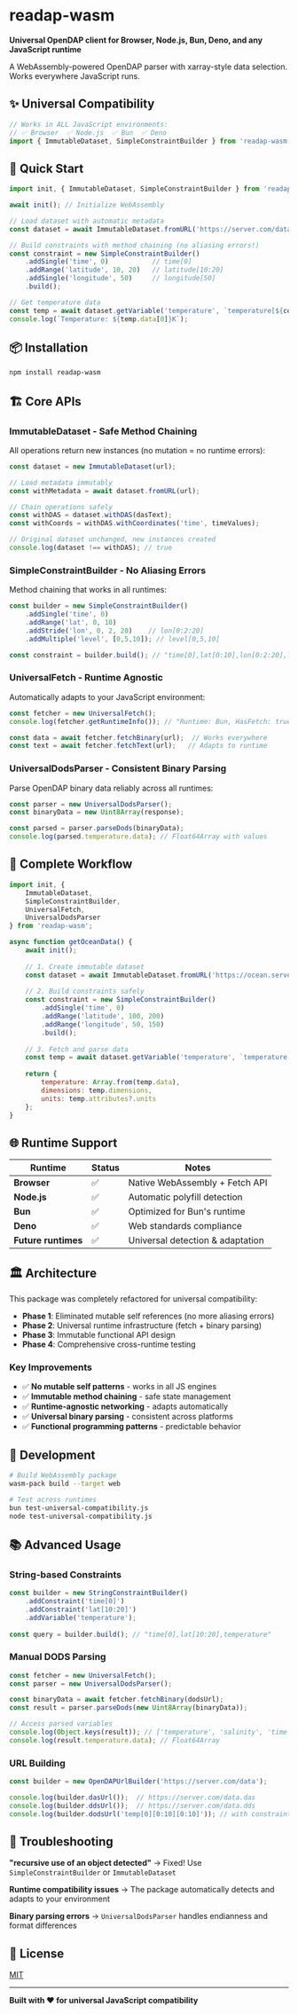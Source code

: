 # readap-wasm

**Universal OpenDAP client for Browser, Node.js, Bun, Deno, and any JavaScript runtime**

A WebAssembly-powered OpenDAP parser with xarray-style data selection. Works everywhere JavaScript runs.

## ✨ Universal Compatibility

```javascript
// Works in ALL JavaScript environments:
// ✅ Browser  ✅ Node.js  ✅ Bun  ✅ Deno
import { ImmutableDataset, SimpleConstraintBuilder } from 'readap-wasm';
```

## 🚀 Quick Start

```javascript
import init, { ImmutableDataset, SimpleConstraintBuilder } from 'readap-wasm';

await init(); // Initialize WebAssembly

// Load dataset with automatic metadata
const dataset = await ImmutableDataset.fromURL('https://server.com/data.nc');

// Build constraints with method chaining (no aliasing errors!)
const constraint = new SimpleConstraintBuilder()
    .addSingle('time', 0)           // time[0]
    .addRange('latitude', 10, 20)   // latitude[10:20]
    .addSingle('longitude', 50)     // longitude[50]
    .build();

// Get temperature data
const temp = await dataset.getVariable('temperature', `temperature[${constraint}]`);
console.log(`Temperature: ${temp.data[0]}K`);
```

## 📦 Installation

```bash
npm install readap-wasm
```

## 🏗️ Core APIs

### ImmutableDataset - Safe Method Chaining

All operations return new instances (no mutation = no runtime errors):

```javascript
const dataset = new ImmutableDataset(url);

// Load metadata immutably
const withMetadata = await dataset.fromURL(url);

// Chain operations safely
const withDAS = dataset.withDAS(dasText);
const withCoords = withDAS.withCoordinates('time', timeValues);

// Original dataset unchanged, new instances created
console.log(dataset !== withDAS); // true
```

### SimpleConstraintBuilder - No Aliasing Errors

Method chaining that works in all runtimes:

```javascript
const builder = new SimpleConstraintBuilder()
    .addSingle('time', 0)
    .addRange('lat', 0, 10)
    .addStride('lon', 0, 2, 20)    // lon[0:2:20]
    .addMultiple('level', [0,5,10]); // level[0,5,10]

const constraint = builder.build(); // "time[0],lat[0:10],lon[0:2:20],level[0,5,10]"
```

### UniversalFetch - Runtime Agnostic

Automatically adapts to your JavaScript environment:

```javascript
const fetcher = new UniversalFetch();
console.log(fetcher.getRuntimeInfo()); // "Runtime: Bun, HasFetch: true"

const data = await fetcher.fetchBinary(url);  // Works everywhere
const text = await fetcher.fetchText(url);   // Adapts to runtime
```

### UniversalDodsParser - Consistent Binary Parsing

Parse OpenDAP binary data reliably across all runtimes:

```javascript
const parser = new UniversalDodsParser();
const binaryData = new Uint8Array(response);

const parsed = parser.parseDods(binaryData);
console.log(parsed.temperature.data); // Float64Array with values
```

## 🔗 Complete Workflow

```javascript
import init, { 
    ImmutableDataset, 
    SimpleConstraintBuilder,
    UniversalFetch, 
    UniversalDodsParser 
} from 'readap-wasm';

async function getOceanData() {
    await init();
    
    // 1. Create immutable dataset
    const dataset = await ImmutableDataset.fromURL('https://ocean.server.com/data');
    
    // 2. Build constraints safely
    const constraint = new SimpleConstraintBuilder()
        .addSingle('time', 0)
        .addRange('latitude', 100, 200)
        .addRange('longitude', 50, 150)
        .build();
    
    // 3. Fetch and parse data
    const temp = await dataset.getVariable('temperature', `temperature[${constraint}]`);
    
    return {
        temperature: Array.from(temp.data),
        dimensions: temp.dimensions,
        units: temp.attributes?.units
    };
}
```

## 🌐 Runtime Support

| Runtime | Status | Notes |
|---------|--------|-------|
| **Browser** | ✅ | Native WebAssembly + Fetch API |
| **Node.js** | ✅ | Automatic polyfill detection |
| **Bun** | ✅ | Optimized for Bun's runtime |
| **Deno** | ✅ | Web standards compliance |
| **Future runtimes** | ✅ | Universal detection & adaptation |

## 🏛️ Architecture

This package was completely refactored for universal compatibility:

- **Phase 1**: Eliminated mutable self references (no more aliasing errors)
- **Phase 2**: Universal runtime infrastructure (fetch + binary parsing)  
- **Phase 3**: Immutable functional API design
- **Phase 4**: Comprehensive cross-runtime testing

### Key Improvements

- ✅ **No mutable self patterns** - works in all JS engines
- ✅ **Immutable method chaining** - safe state management
- ✅ **Runtime-agnostic networking** - adapts automatically
- ✅ **Universal binary parsing** - consistent across platforms
- ✅ **Functional programming patterns** - predictable behavior

## 🔧 Development

```bash
# Build WebAssembly package
wasm-pack build --target web

# Test across runtimes
bun test-universal-compatibility.js
node test-universal-compatibility.js
```

## 📚 Advanced Usage

### String-based Constraints

```javascript
const builder = new StringConstraintBuilder()
    .addConstraint('time[0]')
    .addConstraint('lat[10:20]')
    .addVariable('temperature');
    
const query = builder.build(); // "time[0],lat[10:20],temperature"
```

### Manual DODS Parsing

```javascript
const fetcher = new UniversalFetch();
const parser = new UniversalDodsParser();

const binaryData = await fetcher.fetchBinary(dodsUrl);
const result = parser.parseDods(new Uint8Array(binaryData));

// Access parsed variables
console.log(Object.keys(result)); // ['temperature', 'salinity', 'time']
console.log(result.temperature.data); // Float64Array
```

### URL Building

```javascript
const builder = new OpenDAPUrlBuilder('https://server.com/data');

console.log(builder.dasUrl());  // https://server.com/data.das
console.log(builder.ddsUrl());  // https://server.com/data.dds
console.log(builder.dodsUrl('temp[0][0:10][0:10]')); // with constraints
```

## 🐛 Troubleshooting

**"recursive use of an object detected"** → Fixed! Use `SimpleConstraintBuilder` or `ImmutableDataset`

**Runtime compatibility issues** → The package automatically detects and adapts to your environment

**Binary parsing errors** → `UniversalDodsParser` handles endianness and format differences

## 📄 License

[MIT](LICENSE)

---

**Built with ❤️ for universal JavaScript compatibility**